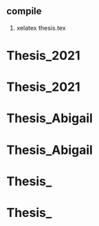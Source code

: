 ## compile
1. xelatex thesis.tex
# Thesis_2021
# Thesis_2021
# Thesis_Abigail
# Thesis_Abigail
# Thesis_
# Thesis_
